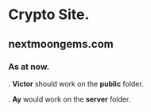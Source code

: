 # Crypto Site.
## nextmoongems.com

### As at now.
. **Victor** should work on the **public** folder.

. **Ay** would work on the **server** folder.

